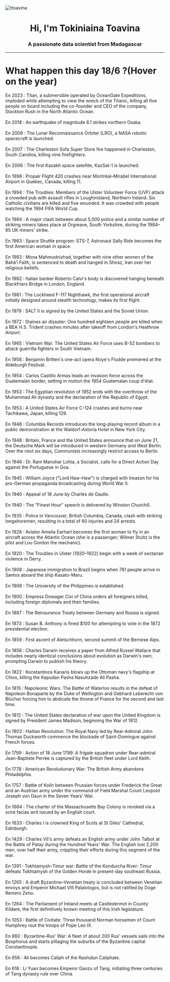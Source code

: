 
<p align="left"> <img src="https://komarev.com/ghpvc/?username=ttoavina&label=Profile%20views&color=0e75b6&style=flat" alt="ttoavina" /> </p>
<h1 align="center">Hi, I'm Tokiniaina Toavina</h1>
<h3 align="center">A passionate data scientist from Madagascar</h3>
    
<hr/>
<h1> What happen this day 18/6 ?(Hover on the year)</h1>

En 2023 : Titan, a submersible operated by OceanGate Expeditions, imploded while attempting to view the wreck of the Titanic, killing all five people on board including the co-founder and CEO of the company, Stockton Rush in the North Atlantic Ocean.
<br/><br/>
En 2018 : An earthquake of magnitude 6.1 strikes northern Osaka.
<br/><br/>
En 2009 : The Lunar Reconnaissance Orbiter (LRO), a NASA robotic spacecraft is launched.
<br/><br/>
En 2007 : The Charleston Sofa Super Store fire happened in Charleston, South Carolina, killing nine firefighters.
<br/><br/>
En 2006 : The first Kazakh space satellite, KazSat-1 is launched.
<br/><br/>
En 1998 : Propair Flight 420 crashes near Montréal–Mirabel International Airport in Quebec, Canada, killing 11.
<br/><br/>
En 1994 : The Troubles: Members of the Ulster Volunteer Force (UVF) attack a crowded pub with assault rifles in Loughinisland, Northern Ireland. Six Catholic civilians are killed and five wounded. It was crowded with people watching the 1994 FIFA World Cup.
<br/><br/>
En 1984 : A major clash between about 5,000 police and a similar number of striking miners takes place at Orgreave, South Yorkshire, during the 1984–85 UK miners' strike.
<br/><br/>
En 1983 : Space Shuttle program: STS-7, Astronaut Sally Ride becomes the first American woman in space.
<br/><br/>
En 1983 : Mona Mahmudnizhad, together with nine other women of the Baháʼí Faith, is sentenced to death and hanged in Shiraz, Iran over her religious beliefs.
<br/><br/>
En 1982 : Italian banker Roberto Calvi's body is discovered hanging beneath Blackfriars Bridge in London, England.
<br/><br/>
En 1981 : The Lockheed F-117 Nighthawk, the first operational aircraft initially designed around stealth technology, makes its first flight.
<br/><br/>
En 1979 : SALT II is signed by the United States and the Soviet Union.
<br/><br/>
En 1972 : Staines air disaster: One hundred eighteen people are killed when a BEA H.S. Trident crashes minutes after takeoff from London's Heathrow Airport.
<br/><br/>
En 1965 : Vietnam War: The United States Air Force uses B-52 bombers to attack guerrilla fighters in South Vietnam.
<br/><br/>
En 1958 : Benjamin Britten's one-act opera Noye's Fludde premiered at the Aldeburgh Festival.
<br/><br/>
En 1954 : Carlos Castillo Armas leads an invasion force across the Guatemalan border, setting in motion the 1954 Guatemalan coup d'état.
<br/><br/>
En 1953 : The Egyptian revolution of 1952 ends with the overthrow of the Muhammad Ali dynasty and the declaration of the Republic of Egypt.
<br/><br/>
En 1953 : A United States Air Force C-124 crashes and burns near Tachikawa, Japan, killing 129.
<br/><br/>
En 1948 : Columbia Records introduces the long-playing record album in a public demonstration at the Waldorf-Astoria Hotel in New York City.
<br/><br/>
En 1948 : Britain, France and the United States announce that on June 21, the Deutsche Mark will be introduced in western Germany and West Berlin. Over the next six days, Communists increasingly restrict access to Berlin.
<br/><br/>
En 1946 : Dr. Ram Manohar Lohia, a Socialist, calls for a Direct Action Day against the Portuguese in Goa.
<br/><br/>
En 1945 : William Joyce ("Lord Haw-Haw") is charged with treason for his pro-German propaganda broadcasting during World War II.
<br/><br/>
En 1940 : Appeal of 18 June by Charles de Gaulle.
<br/><br/>
En 1940 : The "Finest Hour" speech is delivered by Winston Churchill.
<br/><br/>
En 1935 : Police in Vancouver, British Columbia, Canada, clash with striking longshoremen, resulting in a total of 60 injuries and 24 arrests.
<br/><br/>
En 1928 : Aviator Amelia Earhart becomes the first woman to fly in an aircraft across the Atlantic Ocean (she is a passenger; Wilmer Stultz is the pilot and Lou Gordon the mechanic).
<br/><br/>
En 1920 : The Troubles in Ulster (1920–1922) begin with a week of sectarian violence in Derry.
<br/><br/>
En 1908 : Japanese immigration to Brazil begins when 781 people arrive in Santos aboard the ship Kasato-Maru.
<br/><br/>
En 1908 : The University of the Philippines is established.
<br/><br/>
En 1900 : Empress Dowager Cixi of China orders all foreigners killed, including foreign diplomats and their families.
<br/><br/>
En 1887 : The Reinsurance Treaty between Germany and Russia is signed.
<br/><br/>
En 1873 : Susan B. Anthony is fined $100 for attempting to vote in the 1872 presidential election.
<br/><br/>
En 1859 : First ascent of Aletschhorn, second summit of the Bernese Alps.
<br/><br/>
En 1858 : Charles Darwin receives a paper from Alfred Russel Wallace that includes nearly identical conclusions about evolution as Darwin's own, prompting Darwin to publish his theory.
<br/><br/>
En 1822 : Konstantinos Kanaris blows up the Ottoman navy's flagship at Chios, killing the Kapudan Pasha Nasuhzade Ali Pasha.
<br/><br/>
En 1815 : Napoleonic Wars: The Battle of Waterloo results in the defeat of Napoleon Bonaparte by the Duke of Wellington and Gebhard Leberecht von Blücher forcing him to abdicate the throne of France for the second and last time.
<br/><br/>
En 1812 : The United States declaration of war upon the United Kingdom is signed by President James Madison, beginning the War of 1812.
<br/><br/>
En 1803 : Haitian Revolution: The Royal Navy led by Rear-Admiral John Thomas Duckworth commence the blockade of Saint-Domingue against French forces.
<br/><br/>
En 1799 : Action of 18 June 1799: A frigate squadron under Rear-admiral Jean-Baptiste Perrée is captured by the British fleet under Lord Keith.
<br/><br/>
En 1778 : American Revolutionary War: The British Army abandons Philadelphia.
<br/><br/>
En 1757 : Battle of Kolín between Prussian forces under Frederick the Great and an Austrian army under the command of Field Marshal Count Leopold Joseph von Daun in the Seven Years' War.
<br/><br/>
En 1684 : The charter of the Massachusetts Bay Colony is revoked via a scire facias writ issued by an English court.
<br/><br/>
En 1633 : Charles I is crowned King of Scots at St Giles' Cathedral, Edinburgh.
<br/><br/>
En 1429 : Charles VII's army defeats an English army under John Talbot at the Battle of Patay during the Hundred Years' War. The English lost 2,200 men, over half their army, crippling their efforts during this segment of the war.
<br/><br/>
En 1391 : Tokhtamysh–Timur war: Battle of the Kondurcha River: Timur defeats Tokhtamysh of the Golden Horde in present-day southeast Russia.
<br/><br/>
En 1265 : A draft Byzantine–Venetian treaty is concluded between Venetian envoys and Emperor Michael VIII Palaiologos, but is not ratified by Doge Reniero Zeno.
<br/><br/>
En 1264 : The Parliament of Ireland meets at Castledermot in County Kildare, the first definitively known meeting of this Irish legislature.
<br/><br/>
En 1053 : Battle of Civitate: Three thousand Norman horsemen of Count Humphrey rout the troops of Pope Leo IX.
<br/><br/>
En 860 : Byzantine–Rus' War: A fleet of about 200 Rus' vessels sails into the Bosphorus and starts pillaging the suburbs of the Byzantine capital Constantinople.
<br/><br/>
En 656 : Ali becomes Caliph of the Rashidun Caliphate.
<br/><br/>
En 618 : Li Yuan becomes Emperor Gaozu of Tang, initiating three centuries of Tang dynasty rule over China.
<br/><br/>
